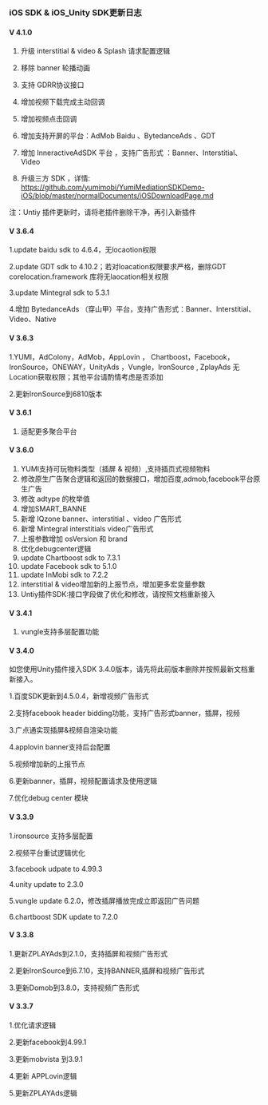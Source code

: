 
###  iOS SDK  & iOS_Unity  SDK更新日志

#### V 4.1.0

1. 升级 interstitial & video & Splash 请求配置逻辑

2. 移除 banner 轮播动画

3. 支持 GDRR协议接口

4. 增加视频下载完成主动回调

5. 增加视频点击回调

6. 增加支持开屏的平台：AdMob  Baidu 、BytedanceAds 、GDT

7. 增加 InneractiveAdSDK 平台 ，支持广告形式 ：Banner、Interstitial、Video

8. 升级三方 SDK ，详情: https://github.com/yumimobi/YumiMediationSDKDemo-iOS/blob/master/normalDocuments/iOSDownloadPage.md

注：Untiy 插件更新时，请将老插件删除干净，再引入新插件



#### V 3.6.4

1.update baidu sdk to 4.6.4，无locaotion权限

2.update GDT sdk to 4.10.2；若对loacation权限要求严格，删除GDT  corelocation.framework 库将无laocation相关权限

3.update Mintegral sdk to 5.3.1

4.增加 BytedanceAds （穿山甲）平台，支持广告形式：Banner、Interstitial、Video、Native




#### V 3.6.3

1.YUMI，AdColony，AdMob，AppLovin ， Chartboost，Facebook，IronSource，ONEWAY，UnityAds ，Vungle，IronSource , ZplayAds 无Location获取权限；其他平台请酌情考虑是否添加

2.更新IronSource到6810版本

#### V 3.6.1

1. 适配更多聚合平台

#### V 3.6.0

1. YUMI支持可玩物料类型（插屏 & 视频）,支持插页式视频物料
2. 修改原生广告聚合逻辑和返回的数据接口，增加百度,admob,facebook平台原生广告
3. 修改 adtype 的枚举值
4. 增加SMART_BANNE
5. 新增 IQzone banner、interstitial 、video 广告形式
6. 新增 Mintegral interstitials video广告形式
7. 上报参数增加 osVersion 和 brand
8. 优化debugcenter逻辑
9. update Chartboost sdk to 7.3.1
10. update Facebook sdk to 5.1.0
11. update InMobi sdk to 7.2.2
12. interstitial & video增加新的上报节点，增加更多宏变量参数
13. Untiy插件SDK:接口字段做了优化和修改，请按照文档重新接入



#### V 3.4.1
1. vungle支持多层配置功能


#### V 3.4.0

如您使用Unity插件接入SDK 3.4.0版本，请先将此前版本删除并按照最新文档重新接入。

1.百度SDK更新到4.5.0.4，新增视频广告形式

2.支持facebook header bidding功能，支持广告形式banner，插屏，视频

3.广点通实现插屏&视频自渲染功能

4.applovin banner支持后台配置

5.视频增加新的上报节点

6.更新banner，插屏，视频配置请求及使用逻辑

7.优化debug center 模块


#### V 3.3.9

1.ironsource 支持多层配置

2.视频平台重试逻辑优化

3.facebook udpate to 4.99.3

4.unity update to 2.3.0

5.vungle update 6.2.0，修改插屏播放完成立即返回广告问题

6.chartboost SDK update to 7.2.0


#### V 3.3.8
1.更新ZPLAYAds到2.1.0，支持插屏和视频广告形式

2.更新IronSource到6.7.10，支持BANNER,插屏和视频广告形式

3.更新Domob到3.8.0，支持视频广告形式




#### V 3.3.7
1.优化请求逻辑

2.更新facebook到4.99.1

3.更新mobvista 到3.9.1

4.更新 APPLovin逻辑

5.更新ZPLAYAds逻辑




